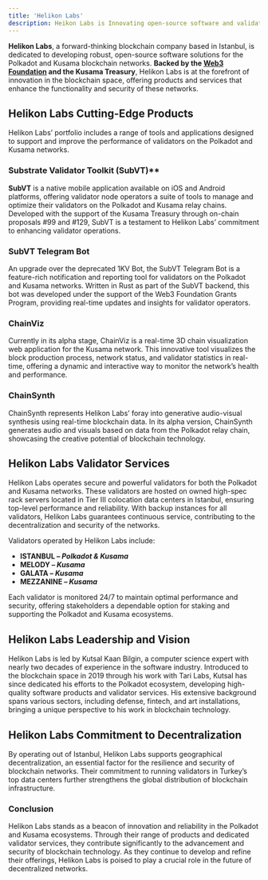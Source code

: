 ```yaml
---
title: 'Helikon Labs'
description: Heikon Labs is Innovating open-source software and validator services for Polkadot and Kusama, enhancing blockchain performance and security.
---
```


**Helikon Labs**, a forward-thinking blockchain company based in Istanbul, is dedicated to developing robust, open-source software solutions for the Polkadot and Kusama blockchain networks. **Backed by the [Web3 Foundation](https://dablock.com/ecosystem/web3-foundation/) and the Kusama Treasury**, Helikon Labs is at the forefront of innovation in the blockchain space, offering products and services that enhance the functionality and security of these networks.

## Helikon Labs Cutting-Edge Products

Helikon Labs’ portfolio includes a range of tools and applications designed to support and improve the performance of validators on the Polkadot and Kusama networks.

### Substrate Validator Toolkit (SubVT)**

**SubVT** is a native mobile application available on iOS and Android platforms, offering validator node operators a suite of tools to manage and optimize their validators on the Polkadot and Kusama relay chains. Developed with the support of the Kusama Treasury through on-chain proposals #99 and #129, SubVT is a testament to Helikon Labs’ commitment to enhancing validator operations.

### SubVT Telegram Bot

An upgrade over the deprecated 1KV Bot, the SubVT Telegram Bot is a feature-rich notification and reporting tool for validators on the Polkadot and Kusama networks. Written in Rust as part of the SubVT backend, this bot was developed under the support of the Web3 Foundation Grants Program, providing real-time updates and insights for validator operators.

### ChainViz

Currently in its alpha stage, ChainViz is a real-time 3D chain visualization web application for the Kusama network. This innovative tool visualizes the block production process, network status, and validator statistics in real-time, offering a dynamic and interactive way to monitor the network’s health and performance.

### ChainSynth

ChainSynth represents Helikon Labs’ foray into generative audio-visual synthesis using real-time blockchain data. In its alpha version, ChainSynth generates audio and visuals based on data from the Polkadot relay chain, showcasing the creative potential of blockchain technology.

## Helikon Labs Validator Services

Helikon Labs operates secure and powerful validators for both the Polkadot and Kusama networks. These validators are hosted on owned high-spec rack servers located in Tier III colocation data centers in Istanbul, ensuring top-level performance and reliability. With backup instances for all validators, Helikon Labs guarantees continuous service, contributing to the decentralization and security of the networks.

Validators operated by Helikon Labs include:

- **ISTANBUL *– Polkadot &amp; Kusama***
- **MELODY – *Kusama***
- **GALATA – *Kusama***
- **MEZZANINE – *Kusama***

Each validator is monitored 24/7 to maintain optimal performance and security, offering stakeholders a dependable option for staking and supporting the Polkadot and Kusama ecosystems.

## Helikon Labs Leadership and Vision

Helikon Labs is led by Kutsal Kaan Bilgin, a computer science expert with nearly two decades of experience in the software industry. Introduced to the blockchain space in 2019 through his work with Tari Labs, Kutsal has since dedicated his efforts to the Polkadot ecosystem, developing high-quality software products and validator services. His extensive background spans various sectors, including defense, fintech, and art installations, bringing a unique perspective to his work in blockchain technology.

## Helikon Labs Commitment to Decentralization

By operating out of Istanbul, Helikon Labs supports geographical decentralization, an essential factor for the resilience and security of blockchain networks. Their commitment to running validators in Turkey’s top data centers further strengthens the global distribution of blockchain infrastructure.

### Conclusion

Helikon Labs stands as a beacon of innovation and reliability in the Polkadot and Kusama ecosystems. Through their range of products and dedicated validator services, they contribute significantly to the advancement and security of blockchain technology. As they continue to develop and refine their offerings, Helikon Labs is poised to play a crucial role in the future of decentralized networks.

